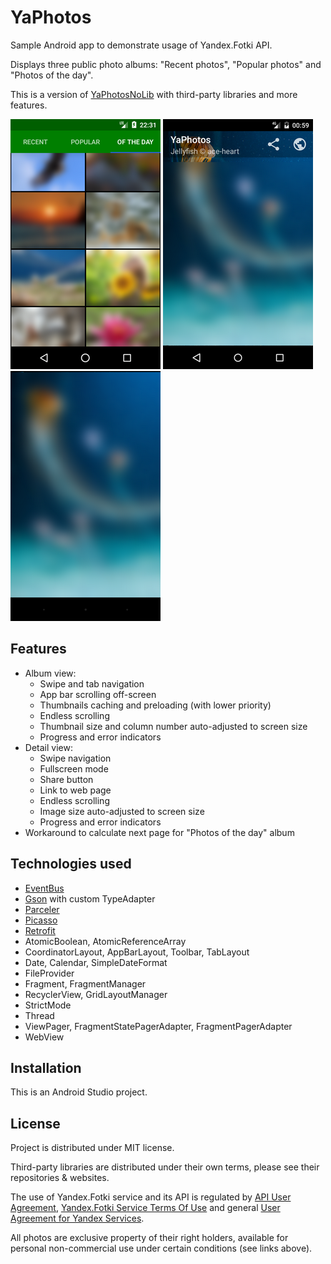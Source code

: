 # YaPhotos

Sample Android app to demonstrate usage of Yandex.Fotki API.

Displays three public photo albums: "Recent photos", "Popular photos" and "Photos of the day".

This is a version of [YaPhotosNoLib](https://github.com/gmk57/ya-photos-no-lib) with third-party libraries and more features.

![Album view](app/src/main/screen_album.png)  ![Photo view](app/src/main/screen_photo.png)  ![Fullscreen view](app/src/main/screen_full.png)

## Features

- Album view:
  - Swipe and tab navigation
  - App bar scrolling off-screen
  - Thumbnails caching and preloading (with lower priority)
  - Endless scrolling
  - Thumbnail size and column number auto-adjusted to screen size
  - Progress and error indicators
- Detail view:
  - Swipe navigation
  - Fullscreen mode
  - Share button
  - Link to web page
  - Endless scrolling
  - Image size auto-adjusted to screen size
  - Progress and error indicators
- Workaround to calculate next page for "Photos of the day" album

## Technologies used

- [EventBus](https://github.com/greenrobot/EventBus)
- [Gson](https://github.com/google/gson) with custom TypeAdapter
- [Parceler](https://github.com/johncarl81/parceler)
- [Picasso](https://github.com/square/picasso)
- [Retrofit](https://github.com/square/retrofit)
- AtomicBoolean, AtomicReferenceArray
- CoordinatorLayout, AppBarLayout, Toolbar, TabLayout
- Date, Calendar, SimpleDateFormat
- FileProvider
- Fragment, FragmentManager
- RecyclerView, GridLayoutManager
- StrictMode
- Thread
- ViewPager, FragmentStatePagerAdapter, FragmentPagerAdapter
- WebView

## Installation

This is an Android Studio project.

## License

Project is distributed under MIT license.

Third-party libraries are distributed under their own terms, please see their repositories & websites.

The use of Yandex.Fotki service and its API is regulated by [API User Agreement](https://yandex.ru/legal/fotki_api/), [Yandex.Fotki Service Terms Of Use](https://yandex.ru/legal/fotki_termsofuse/) and general [User Agreement for Yandex Services](https://yandex.com/legal/rules/).

All photos are exclusive property of their right holders, available for personal non-commercial use under certain conditions (see links above).